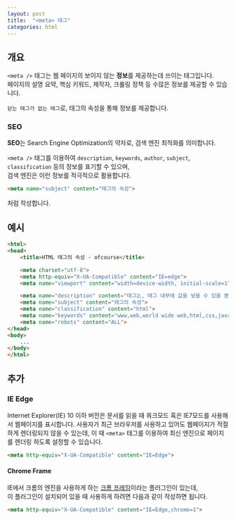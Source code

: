 ```yaml
---
layout: post
title:  "<meta> 태그"
categories: html
---
```


## 개요
`<meta />` 태그는 웹 페이지의 보이지 않는 **정보**를 제공하는데 쓰이는 태그입니다.  
페이지의 설명 요약, 핵심 키워드, 제작자, 크롤링 정책 등 수많은 정보를 제공할 수 있습니다.

`닫는 태그가 없는 태그`로, 태그의 속성을 통해 정보를 제공합니다.


### SEO
**SEO**는 Search Engine Optimization의 약자로, 검색 엔진 최적화를 의미합니다.

`<meta />` 태그를 이용하여 `description`, `keywords`, `author`, `subject`, `classification` 등의 정보를 표기할 수 있으며,  
검색 엔진은 이런 정보를 적극적으로 활용합니다.

```html
<meta name="subject" content="태그의 속성">
```
처럼 작성합니다.


## 예시
```html
<html>
<head>
	<title>HTML 태그의 속성 - ofcourse</title>

	<meta charset="utf-8">
	<meta http-equiv="X-UA-Compatible" content="IE=edge">
	<meta name="viewport" content="width=device-width, initial-scale=1">

	<meta name="description" content="태그는, 태그 내부에 값을 넣을 수 있을 뿐만 아니라, 태그마다 속성을 부여할 수 있습니다.">
	<meta name="subject" content="태그의 속성">
	<meta name="classification" content="html">
	<meta name="keywords" content="www,web,world wide web,html,css,javascript">
	<meta name="robots" content="ALL">
</head>
<body>
	...
</body>
</html>
```

## 추가

### IE Edge
Internet Explorer(IE) 10 이하 버전은 문서를 읽을 때 쿼크모드 혹은 IE7모드를 사용해서 웹페이지를 표시합니다.
사용자가 최근 브라우저를 사용하고 있어도 웹페이지가 적절하게 렌더링되지 않을 수 있는데,
이 때 `<meta>` 태그를 이용하여 최신 엔진으로 페이지를 렌더링 하도록 설정할 수 있습니다.

```html
<meta http-equiv="X-UA-Compatible" content="IE=Edge">
```

#### Chrome Frame
IE에서 크롬의 엔진을 사용하게 하는 [크롬 프레임](http://www.google.com/chromeframe)이라는 플러그인이 있는데,  
이 플러그인이 설치되어 있을 때 사용하게 하려면 다음과 같이 작성하면 됩니다.
```html
<meta http-equiv="X-UA-Compatible" content="IE=Edge,chrome=1">
```


